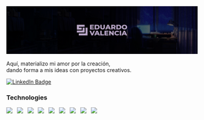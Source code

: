 <div align="center">
  <div id="header">
    <img src="https://raw.githubusercontent.com/edbvalencia/edbvalencia/main/edbvalencia-portada.svg" width="1430"/>
  </div>
</div>

<p align="left">Aquí, materializo mi amor por la creación,<br> dando forma a mis ideas con proyectos creativos.</p>

<div id="badges">
  <a href="https://www.linkedin.com/in/edbvalencia/">
    <img src="https://img.shields.io/badge/LinkedIn-blue?style=for-the-badge&logo=linkedin&logoColor=white" alt="LinkedIn Badge"/>
  </a>
</div>

### Technologies

<div>
<img src="https://cdn.jsdelivr.net/gh/devicons/devicon/icons/java/java-original.svg" height="34" />&nbsp&nbsp
<img src="https://cdn.jsdelivr.net/gh/devicons/devicon/icons/spring/spring-original.svg" height="28" />&nbsp&nbsp
<img src="https://cdn.jsdelivr.net/gh/devicons/devicon/icons/python/python-original.svg" height="32" />&nbsp&nbsp
<img src="https://cdn.jsdelivr.net/gh/devicons/devicon/icons/nodejs/nodejs-original.svg" height="32" />&nbsp&nbsp
<img src="https://cdn.jsdelivr.net/gh/devicons/devicon/icons/react/react-original.svg" height="32" />&nbsp&nbsp
<img src="https://cdn.jsdelivr.net/gh/devicons/devicon/icons/tailwindcss/tailwindcss-plain.svg" height="32" />&nbsp&nbsp
<img src="https://cdn.jsdelivr.net/gh/devicons/devicon/icons/mongodb/mongodb-plain.svg" height="32" />&nbsp&nbsp
<img src="https://cdn.jsdelivr.net/gh/devicons/devicon/icons/postgresql/postgresql-plain.svg" height="32" />&nbsp&nbsp
<img src="https://cdn.jsdelivr.net/gh/devicons/devicon/icons/docker/docker-plain.svg" height="38" />
</div>
